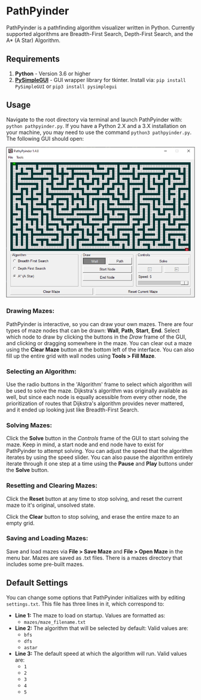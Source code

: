 # PathPyinder
PathPyinder is a pathfinding algorithm visualizer written in Python. Currently supported algorithms are Breadth-First Search, Depth-First Search, and the A* (A Star) Algorithm.


## Requirements
1. **Python** - Version 3.6 or higher
2. **[PySimpleGUI](https://pysimplegui.readthedocs.io/en/latest/)** - GUI wrapper library for tkinter. 
Install via: `pip install PySimpleGUI` or `pip3 install pysimplegui`


## Usage
Navigate to the root directory via terminal and launch PathPyinder with: `python pathpyinder.py`. If you have a Python 2.X and a 3.X installation on your machine, you may need to use the command `python3 pathpyinder.py`. The following GUI should open:

![PathPyinder GUI](assets/pathpyinder_gui.png "PathPyinder GUI")

### **Drawing Mazes:**
PathPyinder is interactive, so you can draw your own mazes. There are four types of maze nodes that can be drawn: **Wall**, **Path**, **Start**, **End**. Select which node to draw by clicking the buttons in the *Draw* frame of the GUI, and clicking or dragging somewhere in the maze. You can clear out a maze using the **Clear Maze** button at the bottom left of the interface. You can also fill up the entire grid with wall nodes using **Tools > Fill Maze**.

### **Selecting an Algorithm:**
Use the radio buttons in the 'Algorithm' frame to select which algorithm will be used to solve the maze. Dijkstra's algorithm was originally available as well, but since each node is equally acessible from every other node, the prioritization of routes that Dijkstra's algorithm provides never mattered, and it ended up looking just like Breadth-First Search.

### **Solving Mazes:**
Click the **Solve** button in the *Controls* frame of the GUI to start solving the maze. Keep in mind, a start node and end node have to exist for PathPyinder to attempt solving. You can adjust the speed that the algorithm iterates by using the speed slider. You can also pause the algorithm entirely iterate through it one step at a time using the **Pause** and **Play** buttons under the **Solve** button.

### **Resetting and Clearing Mazes:**
Click the **Reset** button at any time to stop solving, and reset the current maze to it's original, unsolved state.

Click the **Clear** button to stop solving, and erase the entire maze to an empty grid.

### **Saving and Loading Mazes:**
Save and load mazes via **File > Save Maze** and **File > Open Maze** in the menu bar. Mazes are saved as .txt files. There is a mazes directory that includes some pre-built mazes.


## Default Settings
You can change some options that PathPyinder initializes with by editing `settings.txt`. This file has three lines in it, which correspond to:
* **Line 1:** The maze to load on startup. Values are formatted as:
  * `mazes/maze_filename.txt`
* **Line 2:** The algorithm that will be selected by default: Valid values are:
  * `bfs`
  * `dfs`
  * `astar`
* **Line 3:** The default speed at which the algorithm will run. Valid values are:
  * `1`
  * `2`
  * `3`
  * `4`
  * `5`